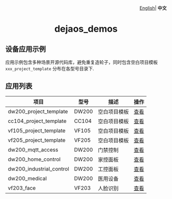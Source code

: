 <p align="right">
    <a href="./README.md">English</a>| <b>中文</b>
</p>

 <h1 align="center">dejaos_demos</h1>

## 设备应用示例
应用示例包含多种场景开源代码库，避免重复造轮子，同时包含空白项目模板 `xxx_project_template` 分布在各型号目录下.


## 应用列表

| 项目 | 型号 | 描述 | 操作 |
| --- | --- | --- | --- |
| dw200_project_template | DW200 | 空白项目模板 | <a href="./dw200/dw200_project_template/" target="_blank">查看</a> |
| cc104_project_template | CC104 | 空白项目模板 | <a href="./cc104/cc104_project_template/" target="_blank">查看</a> |
| vf105_project_template | VF105 | 空白项目模板 | <a href="./vf105/vf105_project_template/" target="_blank">查看</a> |
| vf205_project_template | VF205 | 空白项目模板 | <a href="./vf205/vf205_project_template/" target="_blank">查看</a> |
| dw200_mqtt_access | DW200 | 门禁控制 | <a href="./dw200/dw200_mqtt_access/" target="_blank">查看</a> |
| dw200_home_control | DW200 | 家控面板 | <a href="./dw200/dw200_home_control/" target="_blank">查看</a> |
| dw200_industrial_control | DW200 | 工控面板 | <a href="./dw200/dw200_industrial_control/" target="_blank">查看</a> |
| dw200_medical | DW200 | 医用设备 | <a href="./dw200/dw200_medical/" target="_blank">查看</a> |
| vf203_face | VF203 | 人脸识别 | <a href="./vf203/vf203_face/" target="_blank">查看</a> |

